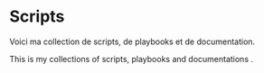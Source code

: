 # Scripts

Voici ma collection de scripts, de playbooks et de documentation. 

This is my collections of scripts, playbooks and documentations .
